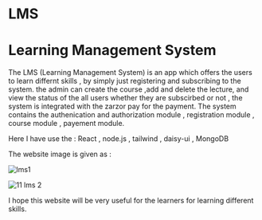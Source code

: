 # LMS
# Learning Management System

The LMS (Learning Management System) is an app which offers the users to learn differnt skills , 
by simply just registering and  subscribing to the system. the admin can create the course ,add and delete 
the lecture, and view the status of the all users whether they are subscirbed or not , the system is integrated with the
zarzor pay for the payment. The system contains the authenication and authorization module , registration module ,
course module , payement module.

Here I have use the : React , node.js , tailwind , daisy-ui , MongoDB

The website image is given as :

![lms1](https://github.com/user-attachments/assets/3935b73a-7e6d-4712-aa9b-13e9a85c5e19)


![11 lms 2](https://github.com/user-attachments/assets/193d4446-705e-45bb-a3fc-be478f19ebb6)


I hope this website will be very useful for the learners for learning different skills. 
